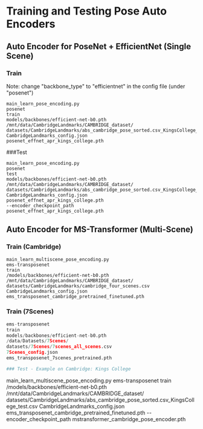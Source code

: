 # Training and Testing Pose Auto Encoders

## Auto Encoder for PoseNet + EfficientNet (Single Scene)
### Train
Note: change "backbone_type" to "efficientnet" in the config file (under "posenet")
```
main_learn_pose_encoding.py
posenet
train
models/backbones/efficient-net-b0.pth
/mnt/data/CambridgeLandmarks/CAMBRIDGE_dataset/
datasets/CambridgeLandmarks/abs_cambridge_pose_sorted.csv_KingsCollege_train.csv
CambridgeLandmarks_config.json
posenet_effnet_apr_kings_college.pth
```
###Test
```
main_learn_pose_encoding.py
posenet
test
models/backbones/efficient-net-b0.pth
/mnt/data/CambridgeLandmarks/CAMBRIDGE_dataset/
datasets/CambridgeLandmarks/abs_cambridge_pose_sorted.csv_KingsCollege_test.csv
CambridgeLandmarks_config.json
posenet_effnet_apr_kings_college.pth
--encoder_checkpoint_path
posenet_effnet_apr_kings_college.pth
```

## Auto Encoder for MS-Transformer (Multi-Scene)
### Train (Cambridge)
```
main_learn_multiscene_pose_encoding.py
ems-transposenet
train
/models/backbones/efficient-net-b0.pth
/mnt/data/CambridgeLandmarks/CAMBRIDGE_dataset/
datasets/CambridgeLandmarks/cambridge_four_scenes.csv
CambridgeLandmarks_config.json
ems_transposenet_cambridge_pretrained_finetuned.pth
```
### Train (7Scenes)
```main_learn_multiscene_pose_encoding.py
ems-transposenet
train
models/backbones/efficient-net-b0.pth
/data/Datasets/7Scenes/
datasets/7Scenes/7scenes_all_scenes.csv
7Scenes_config.json 
ems_transposenet_7scenes_pretrained.pth

### Test - Example on Cambridge: Kings College
```
main_learn_multiscene_pose_encoding.py
ems-transposenet
train
/models/backbones/efficient-net-b0.pth
/mnt/data/CambridgeLandmarks/CAMBRIDGE_dataset/
datasets/CambridgeLandmarks/abs_cambridge_pose_sorted.csv_KingsCollege_test.csv
CambridgeLandmarks_config.json
ems_transposenet_cambridge_pretrained_finetuned.pth
--encoder_checkpoint_path 
mstransformer_cambridge_pose_encoder.pth
```

